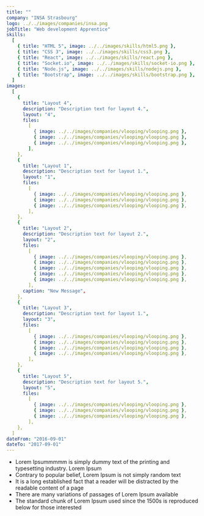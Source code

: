 ```yaml
---
title: ""
company: "INSA Strasbourg"
logo: ../../images/companies/insa.png
jobTitle: "Web development Apprentice"
skills:
  [
    { title: "HTML 5", image: ../../images/skills/html5.png },
    { title: "CSS 3", image: ../../images/skills/css3.png },
    { title: "React", image: ../../images/skills/react.png },
    { title: "Socket.io", image: ../../images/skills/socket-io.png },
    { title: "Node.js", image: ../../images/skills/nodejs.png },
    { title: "Bootstrap", image: ../../images/skills/bootstrap.png },
  ]
images:
  [
    {
      title: "Layout 4",
      description: "Description text for layout 4.",
      layout: "4",
      files:
        [
          { image: ../../images/companies/vlooping/vlooping.png },
          { image: ../../images/companies/vlooping/vlooping.png },
          { image: ../../images/companies/vlooping/vlooping.png },
        ],
    },
    {
      title: "Layout 1",
      description: "Description text for layout 1.",
      layout: "1",
      files:
        [
          { image: ../../images/companies/vlooping/vlooping.png },
          { image: ../../images/companies/vlooping/vlooping.png },
          { image: ../../images/companies/vlooping/vlooping.png },
        ],
    },
    {
      title: "Layout 2",
      description: "Description text for layout 2.",
      layout: "2",
      files:
        [
          { image: ../../images/companies/vlooping/vlooping.png },
          { image: ../../images/companies/vlooping/vlooping.png },
          { image: ../../images/companies/vlooping/vlooping.png },
          { image: ../../images/companies/vlooping/vlooping.png },
          { image: ../../images/companies/vlooping/vlooping.png },
        ],
      caption: "New Message",
    },
    {
      title: "Layout 3",
      description: "Description text for layout 1.",
      layout: "3",
      files:
        [
          { image: ../../images/companies/vlooping/vlooping.png },
          { image: ../../images/companies/vlooping/vlooping.png },
          { image: ../../images/companies/vlooping/vlooping.png },
          { image: ../../images/companies/vlooping/vlooping.png },
        ],
    },
    {
      title: "Layout 5",
      description: "Description text for layout 5.",
      layout: "5",
      files:
        [
          { image: ../../images/companies/vlooping/vlooping.png },
          { image: ../../images/companies/vlooping/vlooping.png },
          { image: ../../images/companies/vlooping/vlooping.png },
        ],
    },
  ]
dateFrom: "2016-09-01"
dateTo: "2017-09-01"
---
```


- Lorem Ipsummmmm is simply dummy text of the printing and typesetting industry. Lorem Ipsum
- Contrary to popular belief, Lorem Ipsum is not simply random text
- It is a long established fact that a reader will be distracted by the readable content of a page
- There are many variations of passages of Lorem Ipsum available
- The standard chunk of Lorem Ipsum used since the 1500s is reproduced below for those interested

